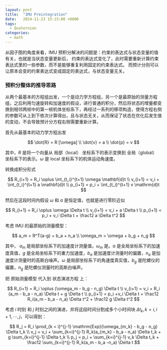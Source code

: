 ```yaml
---
layout: post
title:  "IMU Preintegration"
date:   2024-11-23 15:15:00 +0800
tags: 
  - Quaternion
categories:
  - math
---
```



从因子图的角度来看，IMU 预积分解决的问题是：约束的表达式与状态变量的值有关，也就是当状态变量更新后，
约束的表达式变化了，此时需要重新计算约束表达式里的一些参数，而不是能够重复利用固定的约束表达式。
而预计分则可以让原本会变的约束表达式变成固定的表达式，与状态变量无关。


### 预积分整体的推导思路

从两个最基本的方程组出发，一个是动力学方程组，另一个是最原始的测量方程组，之后利用匀速旋转和加速度的假设，进行普通的积分，然后将状态的增量都变换到相邻两帧中的第一帧机体坐标系下，再经过一系列的移项构造，使得方程右侧的参数可从上到下依次计算得出，且与状态无关，从而保证了状态在优化后发生值的变动，不会导致预计分方程右侧需要重新计算。

首先从最基本的动力学方程出发

$$
\dot{R} = R [\omega] \\ 
\dot{v} = a \\
\dot{p} = v
$$

其中，$R$ 是将一个向量从 局部（local） 坐标系下的表示变换到 全局（global） 坐标系下的表示。$\omega$ 是 local 坐标系下的机体运动角速度。


转换成积分形式

$$
R_{i+1} = R_i \oplus \int_{t_i}^{t+1} \omega \mathbf{d}t \\
v_{i+1} = v_i + \int_{t_i}^{t+1} a \mathbf{d}t \\ 
p_{i+1} = p_i + \int_{t_i}^{t+1} v \mathrm{d}t
$$

然后在这段时间内假设 $\omega$ 和 $a$ 是恒定值，也就是进行零阶近似

$$
R_{i+1} = R_i \oplus \omega \Delta t \\
v_{i+1} = v_i + a \Delta t \\
p_{i+1} = p_i + v_i \Delta t + \frac12 a \Delta t^2
$$

考虑 IMU 的最原始的测量模型：

$$
a_m = R^T(a-g) + b_a + n_a \\
\omega_m = \omega + b_g + n_g
$$

其中， $a_m$ 是局部坐标系下的加速度计测量值，$\omega_m$ 是。$a$ 是全局坐标系下的加速度真值，$g$ 是全局坐标系下的重力加速度，$b_a$ 是加速度计测量时的偏置，$n_a$ 是加速度计测量时的高斯白噪声。$\omega$ 是局部坐标系下的角速度真实值，$b_g$ 是陀螺仪的偏置，$n_g$ 是陀螺仪测量时的高斯白噪声。

把 原始测量模型 代入到 状态演进方程 上：

$$
R_{i+1} = R_i \oplus (\omega_m - b_g - n_g) \Delta t \\
v_{i+1} = v_i + R_i (a_m - b_a - n_a) \Delta t + g \Delta t \\
p_{i+1} = p_i +v_i \Delta t + \frac12 R_i(a_m - b_a - n_a) \Delta t^2 + \frac12 g \Delta t^2
$$

考虑 $i$ 时刻 和 $j$ 时刻之间的演进，并将这段时间分割成多个小时间块 $\Delta t_k, k = i, i+1, \cdots, j$，可以得到：

$$
R_j = R_i \prod_{k = i}^{j-1} \mathrm{Exp}(\omega_{m_k} - b_g - n_g) \Delta t_k \\
v_j = v_i + \sum_{k=i}^{j-1} R_k(a_{m_k} - b_a - n_a) \Delta t_k + g \sum_{k=i}^{j-1} \Delta t_k \\
p_j = p_i + \sum_{k=i}^{j-1} v_k \Delta t_k + \frac12 \sum_{k=i}^{j-1} R_k(a_m - b_a -n_a) \Delta t 
$$



